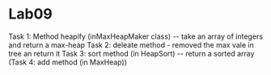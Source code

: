 # Lab09

Task 1: Method heapify (inMaxHeapMaker class) -- take an array of integers and return a max-heap
Task 2: deleate method - removed the max vale in tree an return it
Task 3: sort method (in HeapSort) -- return a sorted array 
(Task 4: add method (in MaxHeap))
